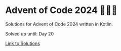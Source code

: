 # Advent of Code 2024 🎄🌟🎅
Solutions for Advent of Code 2024 written in Kotlin.

Solved up until: Day 20

[Link to Solutions](https://github.com/patrick-elmquist/Advent-of-Code-2024/tree/main/src/main/kotlin)

